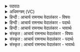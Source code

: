 <details><summary>पदपाठः</summary>

न। स꣣ꣳस्कृत꣢म्। स꣣म्। कृत꣢म्। प्र। मि꣣मीतः। ग꣡मि꣢꣯ष्ठा। अ꣡न्ति꣢꣯। नू꣣न꣢म्। अ꣣श्वि꣡ना꣢। उ꣡प꣢꣯स्तुता। उ꣡प꣢꣯। स्तु꣣ता। इह। दि꣡वा꣢꣯। अ꣡भिपित्वे꣢। अ꣢भि। पित्वे꣢। अ꣡व꣢꣯सा। आ꣡ग꣢꣯मिष्ठा। आ। ग꣣मिष्ठा। प्र꣡ति꣢꣯। अ꣡व꣢꣯र्तिम्। दा꣣शु꣡षे꣢। श꣡म्भ꣢꣯विष्ठा। शम्। भ꣣विष्ठा। १७५३।
</details>

<details><summary>अधिमन्त्रम् (VC)</summary>

- अश्विनौ
- अत्रिर्भौमः
- त्रिष्टुप्
- धैवतः
</details>

<details><summary>हिन्दी : आचार्य रामनाथ वेदालंकार - विषयः</summary>

अगले मन्त्र में प्राणापान का महत्त्व वर्णित है।
</details>

<details><summary>हिन्दी : आचार्य रामनाथ वेदालंकार - पदार्थः</summary>

पदार्थान्वयभाषाः -  (उपस्तुता) महत्त्व-वर्णन द्वारा प्रशंसा किये गये, (नूनम्) निश्चय ही (इह) इस शरीर में (अन्ति) समीप होकर (गमिष्ठा) अतिशय गमन-आगमन करनेवाले (अश्विना) प्राणापान (संस्कृतम्) संस्कृत जीवन-यज्ञ की (न प्र मिमीतः) हिंसा नहीं करते हैं। (दिवा अभिपित्वे) दिन के प्राप्त होने पर अर्थात् प्रातःकाल (अवसा) रक्षा के साथ (आगमिष्ठा) आनेवाले प्राणापान (अवर्तिम्) आधि,व्याधि,दुर्गति,दुर्बलता आदि को (प्रति) रोक कर (दाशुषे) हवि देनेवाले अग्निहोत्री के लिए (शम्भविष्ठा) अतिशय सुख देनेवाले होते हैं ॥२॥
</details>

<details><summary>हिन्दी : आचार्य रामनाथ वेदालंकार - भावार्थः</summary>

भावार्थभाषाः -  भली-भाँति सेवित प्राणापान रोग आदि के पाशों से मनुष्य का उद्धार करके उसे दीर्घायु करते हैं ॥२॥
</details>

<details><summary>संस्कृत : आचार्य रामनाथ वेदालंकार - विषयः</summary>

अथ प्राणापानयोर्महत्त्वमुच्यते।
</details>

<details><summary>संस्कृत : आचार्य रामनाथ वेदालंकार - पदार्थः</summary>

पदार्थान्वयभाषाः -  (उपस्तुता) उपस्तुतौ,महत्त्ववर्णनेन प्रशंसितौ (नूनम्) निश्चयेन (इह) अस्मिन् देहे (अन्ति) अन्तिके (गमिष्ठा) अतिशयेन कृतगमनागमनौ (अश्विना) प्राणापानौ (संस्कृतम्) कृतसंस्कारं जीवनयज्ञम् (न प्र मिमीतः) न प्र हिंस्तः।[माङ् माने शब्दे च जुहोत्यादिः प्रपूर्वोऽत्र हिंसाया वर्तते परस्मैपदं व्यत्ययेन।] (दिवा अभिपित्वे) दिवसे प्राप्ते,प्रातःकाले इत्यर्थः (अवसा) रक्षणेन सह (आगमिष्ठा) आगमिष्ठौ अतिशयेन आगन्तारौ प्राणापानौ (अवर्तिम्) आधिव्याधिदुर्गतिदुर्बलतादिकम् (प्रति) प्रतिरुध्य (दाशुषे) हविर्दत्तवते अग्निहोत्रिणे (शं भविष्ठा) अतिशयेन सुखस्य भावयितारौ,जायेते इति शेषः।[गमिष्ठा,अश्विना इत्यादौ सर्वत्र ‘सुपां सुलुक्०’ अ० ७।१।३९ इत्यनेन प्रथमाद्विवचनस्याकारादेशः]॥२॥२
</details>

<details><summary>संस्कृत : आचार्य रामनाथ वेदालंकार - भावार्थः</summary>

भावार्थभाषाः -  सम्यक् सेवितौ प्राणापानौ मनुष्यं रोगादिपाशेभ्य उद्धृत्य दीर्घायुषं कुरुतः ॥२॥
</details>